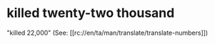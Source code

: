 # killed twenty-two thousand

"killed 22,000" (See: [[rc://en/ta/man/translate/translate-numbers]])

